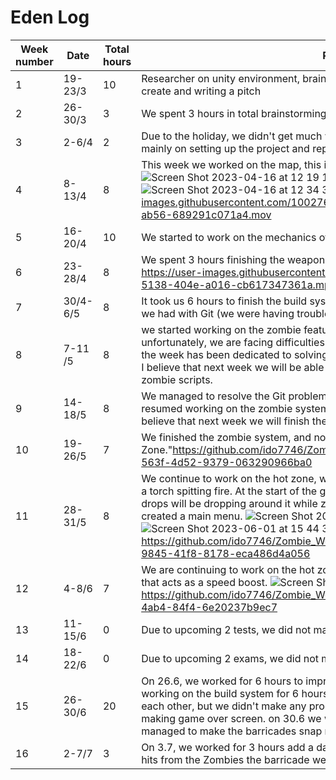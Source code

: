 #  Eden Log
| Week number | Date | Total hours  | Report
|----------|----------|----------|----------|
| 1 | 19-23/3 | 10 | Researcher on unity environment, brainstorm on the type of game we want to create and writing a pitch
| 2 |  26-30/3  | 3 | We spent 3 hours in total brainstorming new ideas and rewriting the pitch.
| 3 |  2-6/4  | 2 | Due to the holiday, we didn't get much work done. In total, we worked for 2 hours, mainly on setting up the project and repository on GitHub.
| 4 |  8-13/4  | 8 |This week we worked on the map, this is only the first draft and we'll update it later.![Screen Shot 2023-04-16 at 12 19 17](https://user-images.githubusercontent.com/100276577/232289533-8dafc915-4512-4d36-b090-093874d633b2.png)![Screen Shot 2023-04-16 at 12 34 52](https://user-images.githubusercontent.com/100276577/232290103-0ac2ebec-e798-4321-b477-d011f9ebd755.png)![Screen Shot 2023-04-16 at 12 34 38](https://user-images.githubusercontent.com/100276577/232290111-003b70e6-bcce-4c13-bc12-0abe7468f44a.png) https://user-images.githubusercontent.com/100276577/232289611-d001f98e-fabb-4ba4-ab56-689291c071a4.mov
| 5 |  16-20/4  | 10 | We started to work on the mechanics of the gun (M9) and assault rifle (AK47)
| 6 |  23-28/4  | 8 | We spent 3 hours finishing the weapon system and 5 hours on the build system. https://user-images.githubusercontent.com/77319162/236696883-153a658d-5138-404e-a016-cb617347361a.mp4
| 7 |  30/4-6/5  | 8 | It took us 6 hours to finish the build system, and 2 more hours to fix the problems we had with Git (we were having trouble merging our branches).
| 8 |  7-11 /5  | 8 | we started working on the zombie feature. We spent around 3 hours on it, but unfortunately, we are facing difficulties merging our branches. As a result, most of the week has been dedicated to solving these issues, taking approximately 5 hours. I believe that next week we will be able to resolve them and potentially finish the zombie scripts.
| 9 |  14-18/5  | 8 | We managed to resolve the Git problem. It took us about 2 hours. Then, we resumed working on the zombie system, which took us about 6 more hours. We believe that next week we will finish the zombie system.
| 10 |  19-26/5  | 7 | We finished the zombie system, and now we have started working on the "Hot Zone."https://github.com/ido7746/Zombie_Woods/assets/100276577/3e3948b4-563f-4d52-9379-063290966ba0
| 11 |  28-31/5  | 8 | We continue to work on the hot zone, where we have created an object resembling a torch spitting fire. At the start of the game, this object will appear, and supply drops will be dropping around it while zombies roam the area. Additionally, we have created a main menu. ![Screen Shot 2023-06-01 at 15 44 16](https://github.com/ido7746/Zombie_Woods/assets/100276577/07f39d81-05bb-43ea-8567-dbd35662d0ba) ![Screen Shot 2023-06-01 at 15 44 35](https://github.com/ido7746/Zombie_Woods/assets/100276577/e0557ae3-2fed-43a6-8187-8aa45f5e7e31) https://github.com/ido7746/Zombie_Woods/assets/100276577/a2843949-9845-41f8-8178-eca486d4a056
| 12 |  4-8/6  | 7 | We are continuing to work on the hot zone and have implemented a "coffee" model that acts as a speed boost. ![Screen Shot 2023-06-09 at 10 46 29](https://github.com/ido7746/Zombie_Woods/assets/100276577/02c971e8-2d8d-4236-89d9-d1033cbe6cbf) https://github.com/ido7746/Zombie_Woods/assets/100276577/33bda788-f048-4ab4-84f4-6e20237b9ec7
| 13 |  11-15/6  | 0 |  Due to upcoming 2 tests, we did not make any progress.
| 14 |  18-22/6  | 0 |  Due to upcoming 2 exams, we did not make any progress.
| 15 |  26-30/6  | 20 |  On 26.6, we worked for 6 hours to improve the build system. on 27.6, we continued working on the build system for 6 hours, attempting to make the barricades snap to each other, but we didn't make any progress. 28.6 we worked for 4 hours on making game over screen. on 30.6 we worked for 4 hours and successfully managed to make the barricades snap next to each other.
| 16 |  2-7/7  | 3 |  On 3.7, we worked for 3 hours add a damge system to the barricade, now after 5 hits from the Zombies the barricade we'll be destory. 



